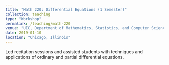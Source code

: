 ```yaml
---
title: "Math 220: Differential Equations (1 Semester)"
collection: teaching
type: "Workshop"
permalink: /teaching/math-220
venue: "UIC, Department of Mathematics, Statistics, and Computer Science (MSCS)"
date: 2019-01-10
location: "Chicago, Illinois"
---
```


Led recitation sessions and assisted students with techniques and applications of ordinary and partial differential equations.
